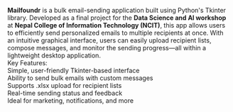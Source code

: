 <b>Mailfoundr</b> is a bulk email-sending application built using Python's Tkinter library. Developed as a final project for the <b>Data Science and AI workshop</b> at <b>Nepal College of Information Technology (NCIT)</b>, this app allows users to efficiently send personalized emails to multiple recipients at once. With an intuitive graphical interface, users can easily upload recipient lists, compose messages, and monitor the sending progress—all within a lightweight desktop application.
<br>
Key Features:
<br>
Simple, user-friendly Tkinter-based interface <br>
Ability to send bulk emails with custom messages <br>
Supports .xlsx upload for recipient lists <br>
Real-time sending status and feedback <br>
Ideal for marketing, notifications, and more <br>
